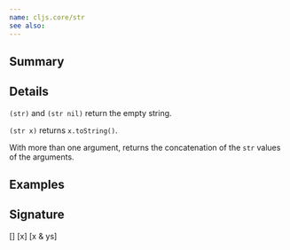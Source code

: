 ```yaml
---
name: cljs.core/str
see also:
---
```


## Summary

## Details

`(str)` and `(str nil)` return the empty string.

`(str x)` returns `x.toString()`.

With more than one argument, returns the concatenation of the `str` values of
the arguments.

## Examples

## Signature
[]
[x]
[x & ys]

